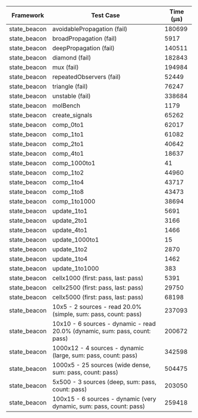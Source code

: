 | Framework | Test Case | Time (μs) |
| --- | --- | --- |
| state_beacon | avoidablePropagation (fail) | 180699 |
| state_beacon | broadPropagation (fail) | 5917 |
| state_beacon | deepPropagation (fail) | 140511 |
| state_beacon | diamond (fail) | 182843 |
| state_beacon | mux (fail) | 194984 |
| state_beacon | repeatedObservers (fail) | 52449 |
| state_beacon | triangle (fail) | 76247 |
| state_beacon | unstable (fail) | 338684 |
| state_beacon | molBench | 1179 |
| state_beacon | create_signals | 65262 |
| state_beacon | comp_0to1 | 62017 |
| state_beacon | comp_1to1 | 61082 |
| state_beacon | comp_2to1 | 40642 |
| state_beacon | comp_4to1 | 18637 |
| state_beacon | comp_1000to1 | 41 |
| state_beacon | comp_1to2 | 44960 |
| state_beacon | comp_1to4 | 43717 |
| state_beacon | comp_1to8 | 43473 |
| state_beacon | comp_1to1000 | 38694 |
| state_beacon | update_1to1 | 5691 |
| state_beacon | update_2to1 | 3166 |
| state_beacon | update_4to1 | 1466 |
| state_beacon | update_1000to1 | 15 |
| state_beacon | update_1to2 | 2870 |
| state_beacon | update_1to4 | 1462 |
| state_beacon | update_1to1000 | 383 |
| state_beacon | cellx1000 (first: pass, last: pass) | 5391 |
| state_beacon | cellx2500 (first: pass, last: pass) | 29750 |
| state_beacon | cellx5000 (first: pass, last: pass) | 68198 |
| state_beacon | 10x5 - 2 sources - read 20.0% (simple, sum: pass, count: pass) | 237093 |
| state_beacon | 10x10 - 6 sources - dynamic - read 20.0% (dynamic, sum: pass, count: pass) | 200672 |
| state_beacon | 1000x12 - 4 sources - dynamic (large, sum: pass, count: pass) | 342598 |
| state_beacon | 1000x5 - 25 sources (wide dense, sum: pass, count: pass) | 504475 |
| state_beacon | 5x500 - 3 sources (deep, sum: pass, count: pass) | 203050 |
| state_beacon | 100x15 - 6 sources - dynamic (very dynamic, sum: pass, count: pass) | 259418 |
